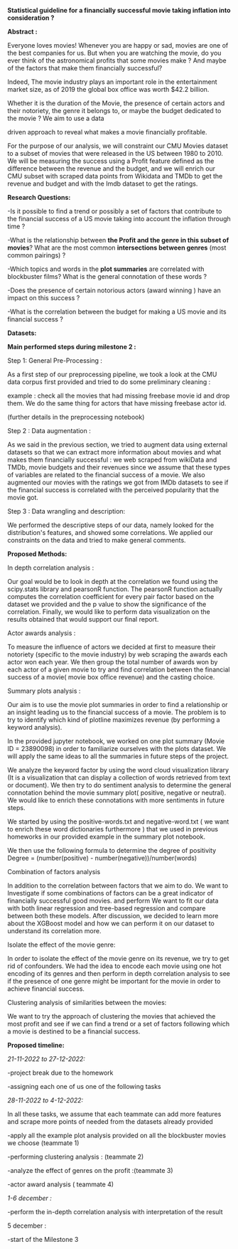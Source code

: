 ﻿**Statistical guideline for a financially successful movie taking inflation into consideration ?**


**Abstract :**

Everyone loves movies! Whenever you are happy or sad, movies are one of the best companies for us. But when you are watching the movie, do you ever think of the astronomical profits that some movies make ? And maybe of the factors that make them financially successful?

Indeed, The movie industry plays an important role in the entertainment market size, as of 2019 the global box office was worth $42.2 billion.

Whether it is the duration of the Movie, the presence of certain actors and their notoriety, the genre it belongs to, or maybe the budget dedicated to the movie ? We aim to use a data

driven approach to reveal what makes a movie financially profitable.

For the purpose of our analysis, we will constraint our CMU Movies dataset to a subset of movies that were released in the US between 1980 to 2010.  We will be measuring the success using a Profit feature defined as the difference between the revenue and the budget, and we will enrich our CMU subset with scraped data points from Wikidata and TMDb to get the revenue and budget and with the Imdb dataset to get the ratings. 


**Research Questions:**

-Is it possible to find a trend or possibly a set of factors that contribute to the financial success of a US movie taking into account the inflation through time ?

-What is the relationship between **the Profit and the genre in this subset of movies**? What are the most common **intersections between genres** (most common pairings) ?

-Which topics and words in the **plot summaries** are correlated with blockbuster films? What is the general connotation of these words ? 

-Does the presence of certain notorious actors (award winning ) have an impact on this success ?

-What is the correlation between the budget for making a US movie and its financial success ?  



**Datasets:**




**Main performed steps during milestone 2 :**



Step 1: General Pre-Processing :

As a first step of our preprocessing pipeline, we took a look at the CMU data corpus first provided and tried to do some preliminary cleaning : 

example : check all the movies that had missing freebase movie id and drop them. We do the same thing for actors that have missing freebase actor id. 

(further details in the preprocessing notebook)

Step 2 : Data augmentation :

As we said in the previous section, we tried to augment data using external datasets so that we can extract more information about movies and what makes them financially successful : we web scraped from wikiData and TMDb, movie budgets and their revenues since we assume that these types of variables are related to the financial success of a movie. We also augmented our movies with the ratings we got from IMDb datasets to see if the financial success is correlated with the perceived popularity that the movie got. 

Step 3 : Data wrangling and description:

We performed the descriptive steps of our data, namely looked for the distribution's features, and showed some correlations. We applied our constraints on the data and tried to make general comments.


**Proposed Methods:**

In depth correlation analysis :

Our goal would be to look in depth at the correlation we found using the  scipy.stats library and pearsonR function. The pearsonR function actually computes the correlation coefficient for every pair factor based on the dataset we provided and the p value to show the significance of the correlation. Finally, we would like to perform data visualization on the results obtained that would support our final report.

Actor awards analysis :

To measure the influence of actors we decided at first to measure their notoriety (specific to the movie industry) by web scraping the awards each actor won each year. We then group the total number of awards won by each actor of a given movie to try and find correlation between the financial success of a movie( movie box office revenue) and the casting choice. 

Summary plots analysis :

Our aim is to use the movie plot summaries in order to find a relationship or an insight leading us to the financial success of a movie. The problem is to try to identify which kind of plotline maximizes revenue (by performing a keyword analysis). 

In the provided jupyter notebook, we worked on one plot summary (Movie ID = 23890098) in order to familiarize ourselves with the plots dataset. We will apply the same ideas to all the summaries in future steps of the project. 

We analyze the keyword factor by using the word cloud visualization library (It is a visualization that can display a collection of words retrieved from text or document). We then try to do sentiment analysis to determine the general connotation behind the movie summary plot( positive, negative or neutral). We would like to enrich these connotations with more sentiments in future steps.

We started by using the positive-words.txt and negative-word.txt ( we want to enrich these word dictionaries furthermore ) that we used in previous homeworks in our provided example in the summary plot notebook. 

We then use the following formula to determine the degree of positivity Degree = (number(positive) - number(negative))/number(words) 

Combination of factors analysis 

In addition to the correlation between factors that we aim to do. We want to Investigate if  some combinations of factors can be a great indicator of financially successful  good movies. and perform We want to fit our data with both linear regression and  tree-based regression and compare between both these models. After discussion, we decided to learn more about the XGBoost model and how we can perform it on our dataset to understand its correlation more. 

Isolate the effect of the movie genre:

In order to isolate the effect of the movie genre on its revenue, we try to get rid of confounders. We had the idea to encode each movie using one hot encoding of its genres and then perform in depth correlation analysis to see if the presence of one genre might be important for the movie in order to achieve financial success. 

Clustering analysis of similarities between the movies:

We want to try the approach of clustering the movies that achieved the most profit and see if we can find a trend or a set of factors following which a movie is destined to be a financial success.

**Proposed timeline:**

*21-11-2022 to 27-12-2022:*

-project break due to the homework 

-assigning each one of us one of the following tasks 

*28-11-2022 to 4-12-2022:* 

In all these tasks, we assume that each teammate can add more features and scrape more points of needed from the datasets already provided

-apply all the example plot analysis provided on all the blockbuster movies we choose (teammate 1)

-performing clustering analysis : (teammate 2)

-analyze the effect of genres on the profit :(teammate 3)

-actor award analysis ( teammate 4)

*1-6 december :*

-perform the in-depth correlation analysis with interpretation of the result

5 december :

-start of the Milestone 3 






